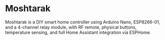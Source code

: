 # Moshtarak
Moshtarak is a DIY smart home controller using Arduino Nano, ESP8266-01, and a 4-channel relay module, with RF remote, physical buttons, temperature sensing, and full Home Assistant integration via ESPHome.
